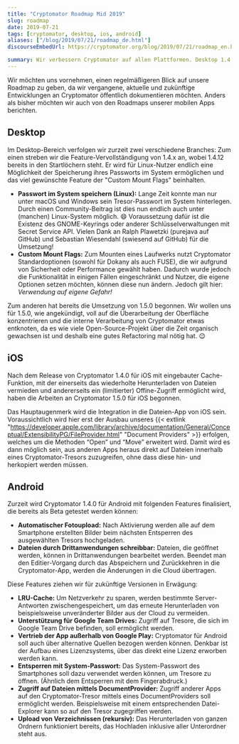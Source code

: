 ```yaml
---
title: "Cryptomator Roadmap Mid 2019"
slug: roadmap
date: 2019-07-21
tags: [cryptomator, desktop, ios, android]
aliases: ["/blog/2019/07/21/roadmap_de.html"]
discourseEmbedUrl: https://cryptomator.org/blog/2019/07/21/roadmap_en.html

summary: Wir verbessern Cryptomator auf allen Plattformen. Desktop 1.4.12 ermöglicht Passwortspeicherung unter Linux und benutzerdefinierte Mount-Flags; 1.5.0 bringt ein neues UI-Design. Auf iOS steht die Integration der Dateien-App an. Android 1.4.0 bietet automatischen Fotoupload und Bearbeitung in Drittanbieter-Apps, weitere Updates sind geplant.
---
```

Wir möchten uns vornehmen, einen regelmäßigeren Blick auf unsere Roadmap zu geben, da wir vergangene, aktuelle und zukünftige Entwicklungen an Cryptomator öffentlich dokumentieren möchten. Anders als bisher möchten wir auch von den Roadmaps unserer mobilen Apps berichten.

## Desktop
Im Desktop-Bereich verfolgen wir zurzeit zwei verschiedene Branches: Zum einen streben wir die Feature-Vervollständigung von 1.4.x an, wobei 1.4.12 bereits in den Startlöchern steht. Er wird für Linux-Nutzer endlich eine Möglichkeit der Speicherung ihres Passworts im System ermöglichen und das viel gewünschte Feature der "Custom Mount Flags" beinhalten.

- **Passwort im System speichern (Linux):** Lange Zeit konnte man nur unter macOS und Windows sein Tresor-Passwort im System hinterlegen. Durch einen Community-Beitrag ist dies nun endlich auch unter (manchen) Linux-System möglich. :smile: Voraussetzung dafür ist die Existenz des GNOME-Keyrings oder anderer Schlüsselverwaltungen mit Secret Service API. Vielen Dank an Ralph Plawetzki (purejava auf GitHub) und Sebastian Wiesendahl (swiesend auf GitHub) für die Umsetzung!
- **Custom Mount Flags:** Zum Mounten eines Laufwerks nutzt Cryptomator Standardoptionen (sowohl für Dokany als auch FUSE), die wir aufgrund von Sicherheit oder Performance gewählt haben. Dadurch wurde jedoch die Funktionalität in einigen Fällen eingeschränkt und Nutzer, die eigene Optionen setzen möchten, können diese nun ändern. Jedoch gilt hier: _Verwendung auf eigene Gefahr!_

Zum anderen hat bereits die Umsetzung von 1.5.0 begonnen. Wir wollen uns für 1.5.0, wie angekündigt, voll auf die Überarbeitung der Oberfläche konzentrieren und die interne Verarbeitung von Cryptomator etwas entknoten, da es wie viele Open-Source-Projekt über die Zeit organisch gewachsen ist und deshalb eine gutes Refactoring mal nötig hat. :wink:

## iOS
Nach dem Release von Cryptomator 1.4.0 für iOS mit eingebauter Cache-Funktion, mit der einerseits das wiederholte Herunterladen von Dateien vermieden und andererseits ein (limitierter) Offine-Zugriff ermöglicht wird, haben die Arbeiten an Cryptomator 1.5.0 für iOS begonnen.

Das Hauptaugenmerk wird die Integration in die Dateien-App von iOS sein. Voraussichtlich wird hier erst der Ausbau unseres {{< extlink "https://developer.apple.com/library/archive/documentation/General/Conceptual/ExtensibilityPG/FileProvider.html" "Document Providers" >}} erfolgen, welches um die Methoden “Open” und “Move” erweitert wird. Damit wird es dann möglich sein, aus anderen Apps heraus direkt auf Dateien innerhalb eines Cryptomator-Tresors zuzugreifen, ohne dass diese hin- und herkopiert werden müssen.

## Android
Zurzeit wird Cryptomator 1.4.0 für Android mit folgenden Features finalisiert, die bereits als Beta getestet werden können:

- **Automatischer Fotoupload:** Nach Aktivierung werden alle auf dem Smartphone erstellten Bilder beim nächsten Entsperren des ausgewählten Tresors hochgeladen.
- **Dateien durch Drittanwendungen schreibbar:** Dateien, die geöffnet werden, können in Drittanwendungen bearbeitet werden. Beendet man den Editier-Vorgang durch das Abspeichern und Zurückkehren in die Cryptomator-App, werden die Änderungen in die Cloud übertragen.

Diese Features ziehen wir für zukünftige Versionen in Erwägung:

- **LRU-Cache:** Um Netzverkehr zu sparen, werden bestimmte Server-Antworten zwischengespeichert, um das erneute Herunterladen von beispielsweise unveränderter Bilder aus der Cloud zu vermeiden.
- **Unterstützung für Google Team Drives:** Zugriff auf Tresore, die sich im Google Team Drive befinden, soll ermöglicht werden.
- **Vertrieb der App außerhalb von Google Play:** Cryptomator für Android soll auch über alternative Quellen bezogen werden können. Denkbar ist der Aufbau eines Lizenzsystems, über das direkt eine Lizenz erworben werden kann.
- **Entsperren mit System-Passwort:** Das System-Passwort des Smartphones soll dazu verwendet werden können, um Tresore zu öffnen. (Ähnlich dem Entsperren mit dem Fingerabdruck.)
- **Zugriff auf Dateien mittels DocumentProvider:** Zugriff anderer Apps auf den Cryptomator-Tresor mittels eines DocumentProviders soll ermöglicht werden. Beispielsweise mit einem entsprechenden Datei-Explorer kann so auf den Tresor zugegriffen werden.
- **Upload von Verzeichnissen (rekursiv):** Das Herunterladen von ganzen Ordnern funktioniert bereits, das Hochladen inklusive aller Unterordner steht aus.
